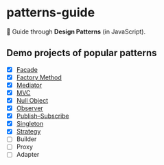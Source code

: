 # patterns-guide

📘 Guide through **Design Patterns** (in JavaScript).

## Demo projects of popular patterns

* [x] [Facade](https://github.com/piecioshka/patterns-guide/tree/master/demo/facade)
* [x] [Factory Method](https://github.com/piecioshka/patterns-guide/tree/master/demo/factory-method)
* [x] [Mediator](https://github.com/piecioshka/patterns-guide/tree/master/demo/mediator)
* [x] [MVC](https://github.com/piecioshka/patterns-guide/tree/master/demo/mvc)
* [x] [Null Object](https://github.com/piecioshka/patterns-guide/tree/master/demo/null-object)
* [x] [Observer](https://github.com/piecioshka/patterns-guide/tree/master/demo/observer)
* [x] [Publish–Subscribe](https://github.com/piecioshka/patterns-guide/tree/master/demo/pubsub)
* [x] [Singleton](https://github.com/piecioshka/patterns-guide/tree/master/demo/singleton)
* [x] [Strategy](https://github.com/piecioshka/patterns-guide/tree/master/demo/strategy)
* [ ] Builder
* [ ] Proxy
* [ ] Adapter
